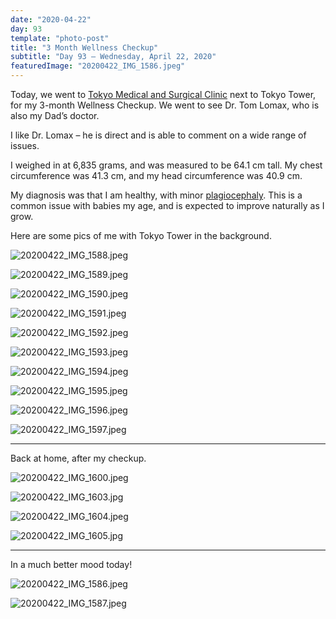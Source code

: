 ```yaml
---
date: "2020-04-22"
day: 93
template: "photo-post"
title: "3 Month Wellness Checkup"
subtitle: "Day 93 – Wednesday, April 22, 2020"
featuredImage: "20200422_IMG_1586.jpeg"
---
```


Today, we went to <a href="https://tmsc.jp">Tokyo Medical and Surgical Clinic</a> next to Tokyo Tower, for my 3-month Wellness Checkup. We went to see Dr. Tom Lomax, who is also my Dad’s doctor.

I like Dr. Lomax – he is direct and is able to comment on a wide range of issues.

I weighed in at 6,835 grams, and was measured to be 64.1 cm tall. My chest circumference was 41.3 cm, and my head circumference was 40.9 cm.

My diagnosis was that I am healthy, with minor <a href="https://www.nhs.uk/conditions/plagiocephaly-brachycephaly/">plagiocephaly</a>. This is a common issue with babies my age, and is expected to improve naturally as I grow.

Here are some pics of me with Tokyo Tower in the background.

![20200422_IMG_1588.jpeg](20200422_IMG_1588.jpeg)

![20200422_IMG_1589.jpeg](20200422_IMG_1589.jpeg)

![20200422_IMG_1590.jpeg](20200422_IMG_1590.jpeg)

![20200422_IMG_1591.jpeg](20200422_IMG_1591.jpeg)

![20200422_IMG_1592.jpeg](20200422_IMG_1592.jpeg)

![20200422_IMG_1593.jpeg](20200422_IMG_1593.jpeg)

![20200422_IMG_1594.jpeg](20200422_IMG_1594.jpeg)

![20200422_IMG_1595.jpeg](20200422_IMG_1595.jpeg)

![20200422_IMG_1596.jpeg](20200422_IMG_1596.jpeg)

![20200422_IMG_1597.jpeg](20200422_IMG_1597.jpeg)

<hr />

Back at home, after my checkup.

![20200422_IMG_1600.jpeg](20200422_IMG_1600.jpeg)

![20200422_IMG_1603.jpg](20200422_IMG_1603.jpg)

![20200422_IMG_1604.jpeg](20200422_IMG_1604.jpeg)

![20200422_IMG_1605.jpg](20200422_IMG_1605.jpg)

<hr />

In a much better mood today!

![20200422_IMG_1586.jpeg](20200422_IMG_1586.jpeg)

![20200422_IMG_1587.jpeg](20200422_IMG_1587.jpeg)
